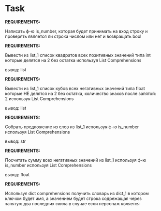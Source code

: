 # Task

**REQUIREMENTS:**

Написать ф-ю is_number, которая будет принимать на вход строку и проверять является ли строка числом или нет
и возвращать bool

**REQUIREMENTS:**

Вывести из list_1 список квадратов всех позитивных значений типа int которые делятся на 2 без остатка используя
List Comprehensions

вывод: list

**REQUIREMENTS:**

Вывести из list_1 список кубов всех негативных значений типа float которые НЕ делятся на 2 без остатка, количество
знаков после запятой: 2 используя List Comprehensions

вывод: list

**REQUIREMENTS:**

Собрать предложение из слов из list_1 используя ф-ю is_number используя List Comprehensions

вывод: str


**REQUIREMENTS:**

Посчитать сумму всех негативных значений из list_1 используя ф-ю is_number используя List Comprehensions

вывод: float


**REQUIREMENTS:**

Используя dict comprehensions получить словарь из dict_1 в котором ключом будет имя, а значением будет
строка содрежащая через запятую два последних скила в случае если персонаж является джедаем, в обратном случае значением
должна быть роль.

**REQUIREMENTS:**

Написать генератор, который будет принимать на вход переменную sort_by_height_desc и итерировать её содержимое,
генератор должен быть написан в двух видах:
    - в виде функции
    - используя generator expression
присвоить генераторы переменным gen_1, gen_2

**REQUIREMENTS:**

Используя for loop, вывести содержимое обоих генераторов в консоль.

**TEST DATA:**
~~~~
list_1 = [
    "Comprehensions", 1, -1, "some", 7, 58.8, "34.46", "times ", -2, 3.6, -78.92, "123.1", "are", -8, "better", 3,
    "-46.78", 345, "than", -13.3, "'for'", 1.2, 9, 23.8, "loops.", 4, 5
]

dict_1 = {
    "Chewie": {
        "sex": "male",
        "age": 300,
        "height": 2.2,
        "role": "pilot",
        "skills": [
            "strenght", "extra hair", "reticence"
        ]
    },
    "Anakin Skywalker": {
        "sex": "male",
        "age": 22,
        "height": 1.8,
        "role": "jedi",
        "skills": [
            "speed", "high level of midichlorians", "honesty"
        ]
    },
    "Padme Amidala": {
        "sex": "female",
        "age": 19,
        "height": 1.6,
        "role": "queen",
        "skills": [
            "honesty", "trick", "bravery"
        ]
    },
    "R2D2": {
        "sex": "unknown",
        "age": 567,
        "height": 1.1,
        "role": "robot",
        "skills": [
             "bravery", "technical skills", "size"
        ]
    },
    "Yoda": {
        "sex": "male",
        "age": 450,
        "height": 0.9,
        "role": "jedi",
        "skills": [
             "high level of midichlorians", "wisdom", "experience"
        ]
    },
    "Sabe": {
        "sex": "female",
        "age": 15,
        "height": 1.7,
        "role": "servant",
        "skills": [
            "reticence", "sensitivity", "honesty"
        ]
    },
}
~~~~
